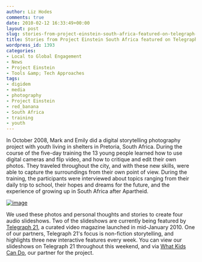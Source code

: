 ```yaml
---
author: Liz Hodes
comments: true
date: 2010-02-12 16:33:49+00:00
layout: post
slug: stories-from-project-einstein-south-africa-featured-on-telegraph-21
title: Stories from Project Einstein South Africa featured on Telegraph 21
wordpress_id: 1393
categories:
- Local to Global Engagement
- News
- Project Einstein
- Tools &amp; Tech Approaches
tags:
- digidem
- media
- photography
- Project Einstein
- red_banana
- South Africa
- training
- youth
---
```


In October 2008, Mark and Emily did a digital storytelling photography project with youth living in shelters in Pretoria, South Africa. During the course of the five-day training the 13 young people learned how to use digital cameras and flip video, and how to critique and edit their own photos. They traveled throughout the city, and with these new skills, were able to capture the surroundings from their own point of view. During the training, the participants were interviewed about topics ranging from their daily trip to school, their hopes and dreams for the future, and the experience of growing up in South Africa after Apartheid.

[![image](http://farm3.static.flickr.com/2630/3688133250_a95f0b5458_m.jpg)](http://www.flickr.com/photos/digitaldemocracy/sets/72157620953205060/)

We used these photos and personal thoughts and stories to create four audio slideshows. Two of the slideshows are currently being featured by [Telegraph 21](http://www.telegraph21.com/video/after-apartheid-hopes-dreams), a curated video magazine launched in mid-January 2010. One of our partners, Telegraph 21's focus is non-fiction storytelling, and highlights three new interactive features every week. You can view our slideshows on Telegraph 21 throughout this weekend, and via [What Kids Can Do](http://www.whatkidscando.org/featurestories/2009/08_south_africa/index.html), our partner for the project.
